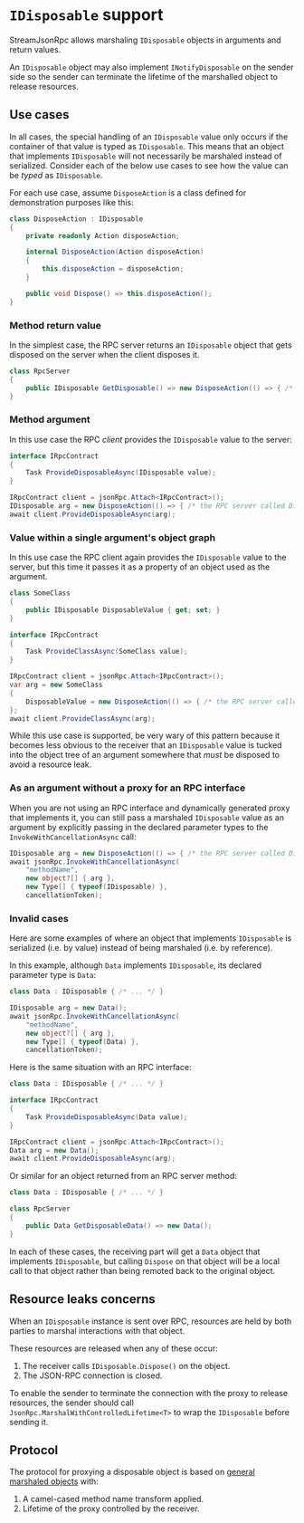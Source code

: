 # `IDisposable` support

StreamJsonRpc allows marshaling `IDisposable` objects in arguments and return values.

An `IDisposable` object may also implement `INotifyDisposable` on the sender side
so the sender can terminate the lifetime of the marshalled object to release resources.

## Use cases

In all cases, the special handling of an `IDisposable` value only occurs if the container of that value is typed as `IDisposable`.
This means that an object that implements `IDisposable` will not necessarily be marshaled instead of serialized.
Consider each of the below use cases to see how the value can be *typed* as `IDisposable`.

For each use case, assume `DisposeAction` is a class defined for demonstration purposes like this:

```cs
class DisposeAction : IDisposable
{
    private readonly Action disposeAction;

    internal DisposeAction(Action disposeAction)
    {
        this.disposeAction = disposeAction;
    }

    public void Dispose() => this.disposeAction();
}
```

### Method return value

In the simplest case, the RPC server returns an `IDisposable` object that gets disposed on the server
when the client disposes it.

```cs
class RpcServer
{
    public IDisposable GetDisposable() => new DisposeAction(() => { /* The client disposed us */ });
}
```

### Method argument

In this use case the RPC *client* provides the `IDisposable` value to the server:

```cs
interface IRpcContract
{
    Task ProvideDisposableAsync(IDisposable value);
}

IRpcContract client = jsonRpc.Attach<IRpcContract>();
IDisposable arg = new DisposeAction(() => { /* the RPC server called Dispose() on the argument */});
await client.ProvideDisposableAsync(arg);
```

### Value within a single argument's object graph

In this use case the RPC client again provides the `IDisposable` value to the server,
but this time it passes it as a property of an object used as the argument.

```cs
class SomeClass
{
    public IDisposable DisposableValue { get; set; }
}

interface IRpcContract
{
    Task ProvideClassAsync(SomeClass value);
}

IRpcContract client = jsonRpc.Attach<IRpcContract>();
var arg = new SomeClass
{
    DisposableValue = new DisposeAction(() => { /* the RPC server called Dispose() on the argument */}),
};
await client.ProvideClassAsync(arg);
```

While this use case is supported, be very wary of this pattern because it becomes less obvious to the receiver that an `IDisposable` value is tucked into the object tree of an argument somewhere that *must* be disposed to avoid a resource leak.

### As an argument without a proxy for an RPC interface

When you are not using an RPC interface and dynamically generated proxy that implements it, you can still pass a marshaled `IDisposable` value as an argument by explicitly passing in the declared parameter types to the `InvokeWithCancellationAsync` call:

```cs
IDisposable arg = new DisposeAction(() => { /* the RPC server called Dispose() on the argument */});
await jsonRpc.InvokeWithCancellationAsync(
    "methodName",
    new object?[] { arg },
    new Type[] { typeof(IDisposable) },
    cancellationToken);
```

### Invalid cases

Here are some examples of where an object that implements `IDisposable` is serialized (i.e. by value) instead of being marshaled (i.e. by reference).

In this example, although `Data` implements `IDisposable`, its declared parameter type is `Data`:

```cs
class Data : IDisposable { /* ... */ }

IDisposable arg = new Data();
await jsonRpc.InvokeWithCancellationAsync(
    "methodName",
    new object?[] { arg },
    new Type[] { typeof(Data) },
    cancellationToken);
```

Here is the same situation with an RPC interface:

```cs
class Data : IDisposable { /* ... */ }

interface IRpcContract
{
    Task ProvideDisposableAsync(Data value);
}

IRpcContract client = jsonRpc.Attach<IRpcContract>();
Data arg = new Data();
await client.ProvideDisposableAsync(arg);
```

Or similar for an object returned from an RPC server method:

```cs
class Data : IDisposable { /* ... */ }

class RpcServer
{
    public Data GetDisposableData() => new Data();
}
```

In each of these cases, the receiving part will get a `Data` object that implements `IDisposable`, but calling `Dispose` on that object will be a local call to that object rather than being remoted back to the original object.

## Resource leaks concerns

When an `IDisposable` instance is sent over RPC, resources are held by both parties to marshal interactions
with that object.

These resources are released when any of these occur:

1. The receiver calls `IDisposable.Dispose()` on the object.
1. The JSON-RPC connection is closed.

To enable the sender to terminate the connection with the proxy to release resources, the sender should call `JsonRpc.MarshalWithControlledLifetime<T>` to wrap the `IDisposable` before sending it.

## Protocol

The protocol for proxying a disposable object is based on [general marshaled objects](general_marshaled_objects.md) with:

1. A camel-cased method name transform applied.
1. Lifetime of the proxy controlled by the receiver.
